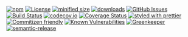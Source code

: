 [![npm](https://img.shields.io/npm/v/system-dashboard-frontend.svg)](https://www.npmjs.com/package/system-dashboard-frontend)
[![License](https://img.shields.io/badge/License-BSD%203--Clause-blue.svg)](https://opensource.org/licenses/BSD-3-Clause)
[![minified size](https://badgen.net/bundlephobia/min/system-dashboard-frontend)](https://bundlephobia.com/result?p=system-dashboard-frontend)
[![downloads](http://img.shields.io/npm/dm/system-dashboard-frontend.svg?style=flat-square)](https://npmjs.org/package/system-dashboard-frontend)
[![GitHub Issues](https://img.shields.io/github/issues/arlac77/system-dashboard-frontend.svg?style=flat-square)](https://github.com/arlac77/system-dashboard-frontend/issues)
[![Build Status](https://secure.travis-ci.org/arlac77/system-dashboard-frontend.png)](http://travis-ci.org/arlac77/system-dashboard-frontend)
[![codecov.io](http://codecov.io/github/arlac77/system-dashboard-frontend/coverage.svg?branch=master)](http://codecov.io/github/arlac77/system-dashboard-frontend?branch=master)
[![Coverage Status](https://coveralls.io/repos/arlac77/system-dashboard-frontend/badge.svg)](https://coveralls.io/r/arlac77/system-dashboard-frontend)
[![styled with prettier](https://img.shields.io/badge/styled_with-prettier-ff69b4.svg)](https://github.com/prettier/prettier)
[![Commitizen friendly](https://img.shields.io/badge/commitizen-friendly-brightgreen.svg)](http://commitizen.github.io/cz-cli/)
[![Known Vulnerabilities](https://snyk.io/test/github/arlac77/system-dashboard-frontend/badge.svg)](https://snyk.io/test/github/arlac77/system-dashboard-frontend)
[![Greenkeeper](https://badges.greenkeeper.io/arlac77/system-dashboard-frontend.svg)](https://greenkeeper.io/)
[![semantic-release](https://img.shields.io/badge/%20%20%F0%9F%93%A6%F0%9F%9A%80-semantic--release-e10079.svg)](https://github.com/arlac77/system-dashboard-frontend)
